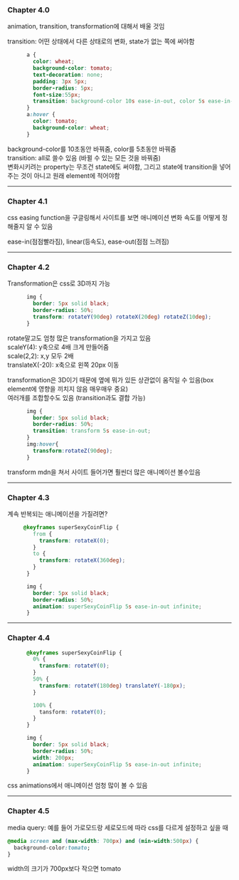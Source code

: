 ### Chapter 4.0

animation, transition, transformation에 대해서 배울 것임

transition: 어떤 상태에서 다른 상태로의 변화, state가 없는 쪽에 써야함

```css
      a {
        color: wheat;
        background-color: tomato;
        text-decoration: none;
        padding: 3px 5px;
        border-radius: 5px;
        font-size:55px;
        transition: background-color 10s ease-in-out, color 5s ease-in-out
      }
      a:hover {
        color: tomato;
        background-color: wheat;
      }
```

background-color를 10초동안 바꿔줌, color를 5초동안 바꿔줌  
transition: all로 쓸수 있음 (바뀔 수 있는 모든 것을 바꿔줌)  
변화시키려는 property는 무조건 state에도 써야함, 그리고 state에 transition을 넣어주는 것이 아니고 원래 element에 적어야함

---

### Chapter 4.1

css easing function을 구글링해서 사이트를 보면 애니메이션 변화 속도를 어떻게 정해줄지 알 수 있음

ease-in(점점빨라짐), linear(등속도), ease-out(점점 느려짐)

---

### Chapter 4.2

Transformation은 css로 3D까지 가능

```css
      img {
        border: 5px solid black;
        border-radius: 50%;
        transform: rotateY(90deg) rotateX(20deg) rotateZ(10deg);
      }
```

rotate말고도 엄청 많은 transformation을 가지고 있음  
scaleY(4): y축으로 4배 크게 만들어줌  
scale(2,2): x,y 모두 2배  
translateX(-20): x축으로 왼쪽 20px 이동

transformation은 3D이기 때문에 옆에 뭐가 있든 상관없이 움직일 수 있음(box element에 영향을 끼치지 않음 매우매우 중요)  
여러개를 조합할수도 있음 (transition과도 결합 가능)

```css
      img {
        border: 5px solid black;
        border-radius: 50%;
        transition: transform 5s ease-in-out;
      }
      img:hover{
        transform:rotateZ(90deg);
      }
```

transform mdn을 쳐서 사이트 들어가면 훨씬더 많은 애니메이션 볼수있음

---

### Chapter 4.3

계속 반복되는 애니메이션을 가질려면?

```css
     @keyframes superSexyCoinFlip {
        from {
          transform: rotateX(0);
        }
        to {
          transform: rotateX(360deg);
        }
      }

      img {
        border: 5px solid black;
        border-radius: 50%;
        animation: superSexyCoinFlip 5s ease-in-out infinite;
      }
```

---

### Chapter 4.4

```css
      @keyframes superSexyCoinFlip {
        0% {
          transform: rotateY(0);
        }
        50% {
          transform: rotateY(180deg) translateY(-180px);
        }

        100% {
          tansform: rotateY(0);
        }
      }

      img {
        border: 5px solid black;
        border-radius: 50%;
        width: 200px;
        animation: superSexyCoinFlip 5s ease-in-out infinite;
      }
```

css animations에서 애니메이션 엄청 많이 볼 수 있음

---

### Chapter 4.5

media query: 예를 들어 가로모드랑 세로모드에 따라 css를 다르게 설정하고 싶을 때

```css
@media screen and (max-width: 700px) and (min-width:500px) {
  background-color:tomato;
}
```

width의 크기가 700px보다 작으면 tomato
